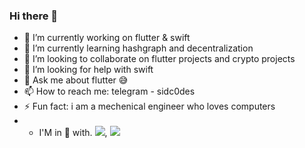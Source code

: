 ### Hi there 👋

- 🔭 I’m currently working on flutter & swift
- 🌱 I’m currently learning hashgraph and decentralization
- 👯 I’m looking to collaborate on flutter projects and crypto projects
- 🤔 I’m looking for help with swift
- 💬 Ask me about flutter 😅
- 📫 How to reach me: telegram - sidc0des
- ⚡ Fun fact: i am a mechenical engineer who loves computers
- - I'M in 🧡 with.   <img src="https://img.icons8.com/fluent/48/000000/android-os.png"/>,    <img src="https://img.icons8.com/color/25/000000/python.png"/>
